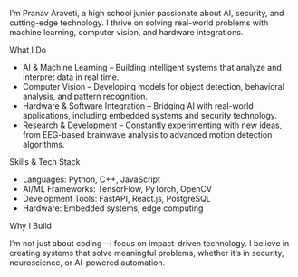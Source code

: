 I’m Pranav Araveti, a high school junior passionate about AI, security, and cutting-edge technology. I thrive on solving real-world problems with machine learning, computer vision, and hardware integrations.

What I Do
-	AI & Machine Learning – Building intelligent systems that analyze and interpret data in real time.
-	Computer Vision – Developing models for object detection, behavioral analysis, and pattern recognition.
-	Hardware & Software Integration – Bridging AI with real-world applications, including embedded systems and security technology.
-	Research & Development – Constantly experimenting with new ideas, from EEG-based brainwave analysis to advanced motion detection algorithms.

Skills & Tech Stack
-	Languages: Python, C++, JavaScript
-	AI/ML Frameworks: TensorFlow, PyTorch, OpenCV
-	Development Tools: FastAPI, React.js, PostgreSQL
-	Hardware: Embedded systems, edge computing

Why I Build

I’m not just about coding—I focus on impact-driven technology. I believe in creating systems that solve meaningful problems, whether it’s in security, neuroscience, or AI-powered automation.
